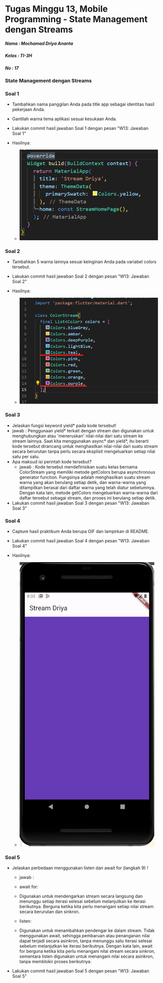 # Tugas Minggu 13, Mobile Programming - State Management dengan Streams

##### Nama  : Mochamad Driya Ananta
##### Kelas : TI-3H
##### No    : 17

### State Management dengan Streams

### Soal 1
 - Tambahkan nama panggilan Anda pada title app sebagai identitas hasil pekerjaan Anda.
 - Gantilah warna tema aplikasi sesuai kesukaan Anda.
 - Lakukan commit hasil jawaban Soal 1 dengan pesan "W13: Jawaban Soal 1"

 - Hasilnya:
    - ![alt text](docs/p1-soal-1.png)

### Soal 2

 - Tambahkan 5 warna lainnya sesuai keinginan Anda pada variabel colors tersebut.
 - Lakukan commit hasil jawaban Soal 2 dengan pesan "W13: Jawaban Soal 2"

 - Hasilnya:
    - ![alt text](docs/p1-soal-2.png)

### Soal 3

 - Jelaskan fungsi keyword yield* pada kode tersebut!
 - jawab :
     Penggunaan yield* terkait dengan stream dan digunakan untuk menghubungkan atau 'meneruskan' nilai-nilai dari satu stream ke stream lainnya. Saat kita menggunakan async* dan yield*, itu berarti kode tersebut dirancang untuk menghasilkan nilai-nilai dari suatu stream secara berurutan tanpa perlu secara eksplisit mengeluarkan setiap nilai satu per satu.
 - Apa maksud isi perintah kode tersebut?
    - jawab :
    Kode tersebut mendefinisikan suatu kelas bernama ColorStream yang memiliki metode getColors berupa asynchronous generator function. Fungsinya adalah menghasilkan suatu stream warna yang akan berulang setiap detik, dan warna-warna yang ditampilkan berasal dari daftar warna yang telah diatur sebelumnya. Dengan kata lain, metode getColors mengeluarkan warna-warna dari daftar tersebut sebagai stream, dan proses ini berulang setiap detik.
 - Lakukan commit hasil jawaban Soal 3 dengan pesan "W13: Jawaban Soal 3" 

### Soal 4

 -  Capture hasil praktikum Anda berupa GIF dan lampirkan di README.
- Lakukan commit hasil jawaban Soal 4 dengan pesan "W13: Jawaban Soal 4"

- Hasilnya:
    - ![alt text](docs/p1-soal-4.gif)

### Soal 5

 - Jelaskan perbedaan menggunakan listen dan await for (langkah 9) !
    - jawab :
    - await for:

    - Digunakan untuk mendengarkan stream secara langsung dan menunggu setiap iterasi selesai sebelum melanjutkan ke iterasi berikutnya.
    Berguna ketika kita perlu menangani setiap nilai stream secara berurutan dan sinkron.
    
    - listen:

    - Digunakan untuk menambahkan pendengar ke dalam stream.
    Tidak menggunakan await, sehingga pembaruan atau penanganan nilai dapat terjadi secara asinkron, tanpa menunggu satu iterasi selesai sebelum melanjutkan ke iterasi berikutnya.
    Dengan kata lain, await for berguna ketika kita perlu menangani nilai stream secara sinkron, sementara listen digunakan untuk menangani nilai secara asinkron, tanpa memblokir proses berikutnya.
    
 - Lakukan commit hasil jawaban Soal 5 dengan pesan "W13: Jawaban Soal 5"


